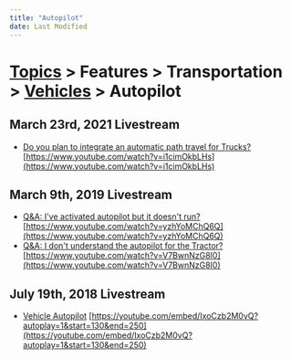 ```yaml
---
title: "Autopilot"
date: Last Modified
---
```

# [Topics](../../../../topics.md) > Features > Transportation > [Vehicles](../../../../topics/features/transportation/vehicles.md) > Autopilot

## March 23rd, 2021 Livestream
* [Do you plan to integrate an automatic path travel for Trucks?](../../../../transcriptions/yt-i1cimOkbLHs.md) [https://www.youtube.com/watch?v=i1cimOkbLHs](https://www.youtube.com/watch?v=i1cimOkbLHs)

## March 9th, 2019 Livestream
* [Q&A: I've activated autopilot but it doesn't run?](../../../../transcriptions/yt-yzhYoMChQ6Q.md) [https://www.youtube.com/watch?v=yzhYoMChQ6Q](https://www.youtube.com/watch?v=yzhYoMChQ6Q)
* [Q&A: I don't understand the autopilot for the Tractor?](../../../../transcriptions/yt-V7BwnNzG8I0.md) [https://www.youtube.com/watch?v=V7BwnNzG8I0](https://www.youtube.com/watch?v=V7BwnNzG8I0)

## July 19th, 2018 Livestream
* [Vehicle Autopilot](../../../../transcriptions/yt-IxoCzb2M0vQ,130.550701,249.6.md) [https://youtube.com/embed/IxoCzb2M0vQ?autoplay=1&start=130&end=250](https://youtube.com/embed/IxoCzb2M0vQ?autoplay=1&start=130&end=250)
